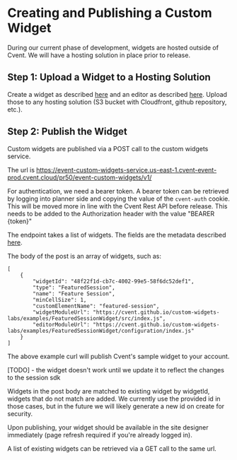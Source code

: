 # Creating and Publishing a Custom Widget

During our current phase of development, widgets are hosted outside of Cvent. We will have a hosting solution in place prior to release.

## Step 1: Upload a Widget to a Hosting Solution
Create a widget as described [here](./CustomWidget.md) and an editor as described [here](./CustomWidgetEditor.md). Upload those to any hosting solution (S3 bucket with Cloudfront, github repository, etc.).

## Step 2: Publish the Widget

Custom widgets are published via a POST call to the custom widgets service.

The url is https://event-custom-widgets-service.us-east-1.cvent-event-prod.cvent.cloud/pr50/event-custom-widgets/v1/

For authentication, we need a bearer token. A bearer token can be retrieved by logging into planner side and copying the value of the `cvent-auth` cookie. This will be moved more in line with the Cvent Rest API before release. This needs to be added to the Authorization header with the value "BEARER {token}"

The endpoint takes a list of widgets. The fields are the metadata described [here](./CustomWidgetMetadata.md).

The body of the post is an array of widgets, such as:
```
[
    {
        "widgetId": "48f22f1d-cb7c-4002-99e5-58f6dc52def1",
        "type": "FeaturedSession",
        "name": "Feature Session",
        "minCellSize": 1,
        "customElementName": "featured-session",
        "widgetModuleUrl": "https://cvent.github.io/custom-widgets-labs/examples/FeaturedSessionWidget/src/index.js",
        "editorModuleUrl": "https://cvent.github.io/custom-widgets-labs/examples/FeaturedSessionWidget/configuration/index.js"
    }
]
```

The above example curl will publish Cvent's sample widget to your account.

[TODO] - the widget doesn't work until we update it to reflect the changes to the session sdk

Widgets in the post body are matched to existing widget by widgetId, widgets that do not match are added. We currently use the provided id in those cases, but in the future we will likely generate a new id on create for security.

Upon publishing, your widget should be available in the site designer immediately (page refresh required if you're already logged in).

A list of existing widgets can be retrieved via a GET call to the same url.
